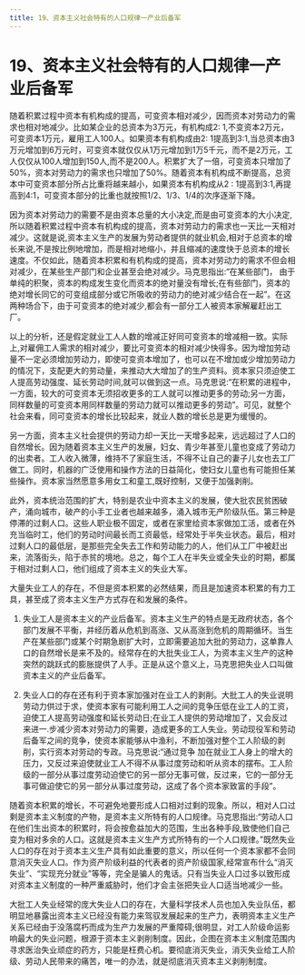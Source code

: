 ```yaml
---
title: 19、资本主义社会特有的人口规律一产业后备军
---
```

# 19、资本主义社会特有的人口规律一产业后备军

随着积累过程中资本有机构成的提高，可变资本相对减少，因而资本对劳动力的需求也相对地减少。比如某企业的总资本为3万元，有机构成2: 1,不变资本2万元，可变资本1万元，雇用工人100人。如果资本有机构成由2: 1提高到3:1,当总资本由3万元增加到6万元时，可变资本就仅仅从1万元增加到1万5千元，而不是2万元，工人仅仅从100人增加到150人,而不是200人。积累扩大了一倍，可变资本只增加了50%，资本对劳动力的需求也只增加了50%。随着资本有机构成不断提高，总资本中可变资本部分所占比重将越来越小，如果资本有机构成从2 : 1提高到3:1,再提高到4:1，可变资本部分的比重也就按照1/2、1/3、1/4的次序逐渐下降。

因为资本对劳动力的需要不是由资本总量的大小决定,而是由可变资本的大小决定,所以随着积累过程中资本有机构成的提高，资本对劳动力的需求也一天比一天相对减少。这就是说,资本主义生产的发展为劳动者提供的就业机会,相对于总资本的增长来说,不是按比例地增加，而是相对地缩小，并且缩减的速度快于总资本的增长速度。不仅如此，随着资本积累和有机构成的提高，资本对劳动力的需求不但会相对减少，在某些生产部门和企业甚至会绝对减少。马克思指出:“在某些部门， 由于单纯的积聚，资本的构成发生变化而资本的绝对量没有增长;在有些部门，资本的绝对增长同它的可变组成部分或它所吸收的劳动力的绝对减少结合在一起”。在这两种场合下，由于可变资本的绝对减少,都会有一部分工人被资本家解雇赶出工厂。

以上的分析，还是假定就业工人人数的增减正好同可变资本的增减相一致。实际上,对雇佣工人需求的相对减少，要比可变资本的相对减少快得多。因为增加劳动量不一定必须增加劳动力，即使可变资本增加了，也可以在不增加或少增加劳动力的情况下，支配更大的劳动量，来推动大大增加了的生产资料。资本家只须迫使工人提高劳动强度、延长劳动时间,就可以做到这一点。马克思说:“在积累的进程中，一方面，较大的可变资本无须招收更多的工人就可以推动更多的劳动;另一方面，同样数量的可变资本用同样数量的劳动力就可以推动更多的劳动”。可见，就整个社会来看，同可变资本的增长比较起来，就业人数的增长总是更为缓慢的。

另一方面，资本主义社会提供的劳动力却一天比一天增多起来，远远超过了人口的自然增长。因为随着资本主义生产的发展，妇女、青少年甚至儿童也变成了劳动力的出卖者。工人收入微薄，维持不了家庭生活，不得不让自己的妻子儿女也去工厂做工。同时，机器的广泛使用和操作方法的日益简化，使妇女儿童也有可能担任某些操作。资本家当然愿意多用女工和童工,既好控制，又便于加强剥削。

此外，资本统治范围的扩大，特别是农业中资本主义的发展，使大批农民贫困破产，涌向城市，破产的小手工业者也越来越多，涌入城市无产阶级队伍。第三种是停滞的过剩人口。这些人职业极不固定，或者在家里给资本家做加工活，或者在外充当临时工，他们的劳动时间最长而工资最低，经常处于半失业状态。最后，相对过剩人口的最低层，是那些完全失去工作和劳动能力的人，他们从工厂中被赶出来，流落街头，陷于赤贫的境地。总之，每个工人在半失业或全失业的时期，都属于相对过剩人口，他们组成了资本主义的失业大军。

大量失业工人的存在，不但是资本积累的必然结果，而且是加速资本积累的有力工具，甚至成了资本主义生产方式存在和发展的条件。

1. 失业工人是资本主义的产业后备军。资本主义生产的特点是无政府状态，各个部门发展不平衡，并经历着从危机到高涨、又从高涨到危机的周期循环。当生产在某些部门或某个时期急剧扩大时，立即需要追加大批的劳动力，这单靠人口的自然增长是来不及的。经常存在的大批失业工人，为资本主义生产的这种突然的跳跃式的膨胀提供了人手。正是从这个意义上，马克思把失业人口叫做资本主义的产业后备军。

2. 失业人口的存在还有利于资本家加强对在业工人的剥削。大批工人的失业说明劳动力供过于求，使资本家有可能利用工人之间的竞争压低在业工人的工资，迫使工人提高劳动强度和延长劳动日;在业工人提供的劳动增加了，又会反过来进一.步减少资本对劳动力的需要，造成更多的工人失业。劳动现役军和劳动后备军之间的竞争，使资本家能够从中渔利，不断加强对整个工人阶级的剥削，实行资本对劳动的专政。马克思说:“通过竞争 加在就业工人身上的增大的压力，又反过来迫使就业工人不得不从事过度劳动和听从资本的摆布。工人阶级的一部分从事过度劳动迫使它的另一部分无事可做，反过来，它的一部分无事可做迫使它的另一部分从事过度劳动，这成了各个资本家致富的手段”。

随着资本积累的增长，不可避免地要形成人口相对过剩的现象。所以，相对人口过剩是资本主义制度的产物，是资本主义所特有的人口规律。马克思指出:“劳动人口在他们生出资本的积累时，将会按愈益加大的范围，生出各种手段,致使他们自己变为相对多余的人口。这就是资本主义生产方式所特有的一个人口规律。”既然失业人口的存在对于资本主义生产具有如此重要的意义，所以任何一个资本家都不会同意消灭失业人口。作为资产阶级利益的代表者的资产阶级国家,经常宣布什么“消灭失业”、“实现充分就业”等等，完全是骗人的鬼话。只有当失业人口过多以致形成对资本主义制度的一种严重威胁时，他们才会主张把失业人口适当地减少一些。

大批工人失业经常的庞大失业人口的存在，大量科学技术人员也加入失业队伍，都明显地暴露出资本主义已经没有能力来驾驭发展起来的生产力，表明资本主义生产关系已经由于没落腐朽而成为生产力发展的严重障碍;很明显，对工人阶级命运影响最大的失业问题，根源于资本主义剥削制度。因此，企图在资本主义制度范围内寻求医治失业顽症的药方，只能是枉费心机。要彻底消灭失业，消灭失业给工人阶级、劳动人民带来的痛苦，唯一的办法，就是彻底消灭资本主义剥削制度。